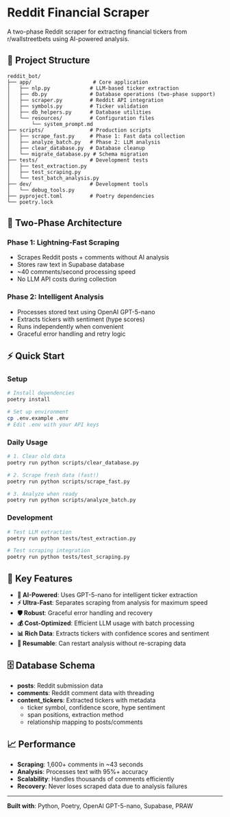 # Reddit Financial Scraper

A two-phase Reddit scraper for extracting financial tickers from r/wallstreetbets using AI-powered analysis.

## 📁 **Project Structure**

```
reddit_bot/
├── app/                    # Core application
│   ├── nlp.py             # LLM-based ticker extraction
│   ├── db.py              # Database operations (two-phase support)
│   ├── scraper.py         # Reddit API integration
│   ├── symbols.py         # Ticker validation
│   ├── db_helpers.py      # Database utilities
│   └── resources/         # Configuration files
│       └── system_prompt.md
├── scripts/               # Production scripts
│   ├── scrape_fast.py     # Phase 1: Fast data collection
│   ├── analyze_batch.py   # Phase 2: LLM analysis
│   ├── clear_database.py  # Database cleanup
│   └── migrate_database.py # Schema migration
├── tests/                 # Development tests
│   ├── test_extraction.py
│   ├── test_scraping.py
│   └── test_batch_analysis.py
├── dev/                   # Development tools
│   └── debug_tools.py
├── pyproject.toml         # Poetry dependencies
└── poetry.lock
```

## 🚀 **Two-Phase Architecture**

### **Phase 1: Lightning-Fast Scraping**
- Scrapes Reddit posts + comments without AI analysis
- Stores raw text in Supabase database
- ~40 comments/second processing speed
- No LLM API costs during collection

### **Phase 2: Intelligent Analysis**  
- Processes stored text using OpenAI GPT-5-nano
- Extracts tickers with sentiment (hype scores)
- Runs independently when convenient
- Graceful error handling and retry logic

## ⚡ **Quick Start**

### **Setup**
```bash
# Install dependencies
poetry install

# Set up environment
cp .env.example .env
# Edit .env with your API keys
```

### **Daily Usage**
```bash
# 1. Clear old data
poetry run python scripts/clear_database.py

# 2. Scrape fresh data (fast!)
poetry run python scripts/scrape_fast.py

# 3. Analyze when ready
poetry run python scripts/analyze_batch.py
```

### **Development**
```bash
# Test LLM extraction
poetry run python tests/test_extraction.py

# Test scraping integration
poetry run python tests/test_scraping.py
```

## 🎯 **Key Features**

- **🤖 AI-Powered**: Uses GPT-5-nano for intelligent ticker extraction
- **⚡ Ultra-Fast**: Separates scraping from analysis for maximum speed  
- **🛡️ Robust**: Graceful error handling and recovery
- **💰 Cost-Optimized**: Efficient LLM usage with batch processing
- **📊 Rich Data**: Extracts tickers with confidence scores and sentiment
- **🔄 Resumable**: Can restart analysis without re-scraping data

## 🗄️ **Database Schema**

- **posts**: Reddit submission data
- **comments**: Reddit comment data with threading
- **content_tickers**: Extracted tickers with metadata
  - ticker symbol, confidence score, hype sentiment
  - span positions, extraction method
  - relationship mapping to posts/comments

## 📈 **Performance**

- **Scraping**: 1,600+ comments in ~43 seconds
- **Analysis**: Processes text with 95%+ accuracy
- **Scalability**: Handles thousands of comments efficiently
- **Recovery**: Never loses scraped data due to analysis failures

---

**Built with**: Python, Poetry, OpenAI GPT-5-nano, Supabase, PRAW